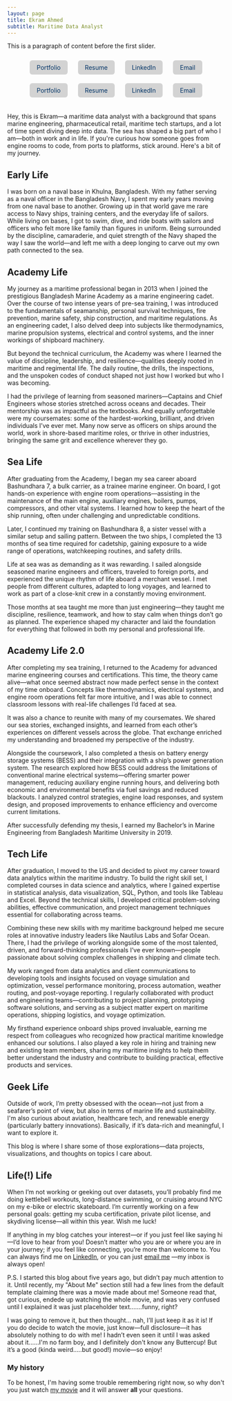 ```yaml
---
layout: page
title: Ekram Ahmed 
subtitle: Maritime Data Analyst
---
```


<style>
  /* Your link button styles */
  .link-button {
    display: inline-block;
    margin: 5px 10px;
    padding: 8px 16px;
    background-color: #d3d3d3;
    color: #003366;
    text-decoration: none;
    border-radius: 6px;
    transition: background-color 0.3s ease, transform 0.2s ease;
  }
  .link-button:hover {
    background-color: #a9a9a9; /* darker shade */
    transform: scale(1.05);
  }

  /* Image slider styles */
  .image-slider {
    position: relative;
    width: 80%;
    max-width: 800px;
    height: 400px;
    margin: 30px auto;
    overflow: hidden;
    background-color: transparent;
    border-radius: 12px;
    box-shadow: 0px 4px 20px rgba(0, 0, 0, 0.2);
  }

  .image-slider .slider-main-image {
    width: 100%;
    height: 100%;
    object-fit: contain;
    position: absolute;
    top: 0;
    left: 0;
    transition: transform 0.5s ease, opacity 0.5s ease;
    opacity: 1;
  }

  .image-slider .arrow {
    position: absolute;
    top: 50%;
    transform: translateY(-50%);
    background-color: rgba(0, 0, 0, 0.6);
    color: white;
    padding: 15px;
    border-radius: 50%;
    font-size: 25px;
    cursor: pointer;
    z-index: 10;
  }

  .image-slider .arrow-left { left: 10px; }
  .image-slider .arrow-right { right: 10px; }

  .image-slider .slider-dots {
    position: absolute;
    bottom: 10px;
    left: 50%;
    transform: translateX(-50%);
    display: flex;
    gap: 10px;
    z-index: 10;
  }

  .image-slider .slider-dots span {
    width: 10px;
    height: 10px;
    border-radius: 50%;
    background-color: rgba(255, 255, 255, 0.6);
    cursor: pointer;
  }

  .image-slider .slider-dots span.active {
    background-color: white;
  }
</style>

<!-- Example usage between paragraphs -->
<p>This is a paragraph of content before the first slider.</p>

<!-- Optional buttons -->
<div style="text-align: center; margin-top: 20px;">
  <a href="https://ekram49.github.io/" class="link-button">Portfolio</a>
  <a href="https://drive.google.com/file/d/1HnU5TD-siw7CX4ezt4imaF2FTCv6M6pR/view?usp=drive_link" class="link-button">Resume</a>
  <a href="https://www.linkedin.com/in/ekram-ullah-ahmed/" class="link-button">LinkedIn</a>
  <a href="mailto:ekramullahzaki@gmail.com" class="link-button">Email</a>
</div>

<!-- JavaScript to initialize all sliders -->
<script>
  document.addEventListener("DOMContentLoaded", () => {
    const sliders = document.querySelectorAll(".image-slider");

    sliders.forEach(slider => {
      const images = JSON.parse(slider.dataset.images);
      let currentIndex = 0;

      // Create internal structure
      slider.innerHTML = `
        <div class="arrow arrow-left">&#10094;</div>
        <div class="arrow arrow-right">&#10095;</div>
        <div class="slider"></div>
        <div class="slider-dots"></div>
      `;

      const sliderDiv = slider.querySelector(".slider");
      const dotsContainer = slider.querySelector(".slider-dots");
      const leftArrow = slider.querySelector(".arrow-left");
      const rightArrow = slider.querySelector(".arrow-right");

      function createImage(src) {
        const img = document.createElement("img");
        img.className = "slider-main-image";
        img.src = src;
        img.alt = "Slider Image";
        return img;
      }

      function createDots() {
        dotsContainer.innerHTML = "";
        images.forEach((_, i) => {
          const dot = document.createElement("span");
          dot.addEventListener("click", () => {
            if (i !== currentIndex) {
              const dir = i > currentIndex ? "left" : "right";
              currentIndex = i;
              updateImage(dir);
            }
          });
          dotsContainer.appendChild(dot);
        });
      }

      function updateDots() {
        const allDots = dotsContainer.querySelectorAll("span");
        allDots.forEach(dot => dot.classList.remove("active"));
        if (allDots[currentIndex]) allDots[currentIndex].classList.add("active");
      }

      function updateImage(direction) {
        const oldImg = sliderDiv.querySelector(".slider-main-image");
        const newImg = createImage(images[currentIndex]);
        newImg.style.transform = direction === "left" ? "translateX(100%)" : "translateX(-100%)";
        sliderDiv.appendChild(newImg);

        requestAnimationFrame(() => {
          newImg.style.transition = "transform 0.5s ease, opacity 0.5s ease";
          newImg.style.transform = "translateX(0)";
          if (oldImg) {
            oldImg.style.transition = "transform 0.5s ease, opacity 0.5s ease";
            oldImg.style.transform = direction === "left" ? "translateX(-100%)" : "translateX(100%)";
          }
        });

        setTimeout(() => {
          if (oldImg) oldImg.remove();
        }, 500);

        updateDots();
      }

      leftArrow.addEventListener("click", () => {
        currentIndex = (currentIndex - 1 + images.length) % images.length;
        updateImage("right");
      });

      rightArrow.addEventListener("click", () => {
        currentIndex = (currentIndex + 1) % images.length;
        updateImage("left");
      });

      // Initialize
      createDots();
      updateImage("left");
    });
  });
</script>


<!-- Main Content Starts Here -->
<div style="text-align: center; margin-top: 10px; margin-bottom: 30px;">
  <a href="https://ekram49.github.io/" class="link-button">Portfolio</a>
  <a href="https://drive.google.com/file/d/1HnU5TD-siw7CX4ezt4imaF2FTCv6M6pR/view?usp=drive_link" class="link-button">Resume</a>
  <a href="https://www.linkedin.com/in/ekram-ullah-ahmed/" class="link-button">LinkedIn</a>
  <a href="mailto:ekramullahzaki@gmail.com" class="link-button">Email</a>
</div>

Hey, this is Ekram—a maritime data analyst with a background that spans marine engineering, pharmaceutical retail, maritime tech startups, and a lot of time spent diving deep into data. 
The sea has shaped a big part of who I am—both in work and in life. If you're curious how someone goes from engine rooms to code, from ports to platforms, stick around. Here's a bit of my journey.

<h2> Early Life </h2>

I was born on a naval base in Khulna, Bangladesh. With my father serving as a naval officer in the Bangladesh Navy, I spent my early years moving from one naval base to another. Growing up in that world gave me rare access to Navy ships, training centers, and the everyday life of sailors. While living on bases, I got to swim, dive, and ride boats with sailors and officers who felt more like family than figures in uniform. Being surrounded by the discipline, camaraderie, and quiet strength of the Navy shaped the way I saw the world—and left me with a deep longing to carve out my own path connected to the sea.

<h2> Academy Life </h2>

My journey as a maritime professional began in 2013 when I joined the prestigious Bangladesh Marine Academy as a marine engineering cadet. Over the course of two intense years of pre-sea training, I was introduced to the fundamentals of seamanship, personal survival techniques, fire prevention, marine safety, ship construction, and maritime regulations. As an engineering cadet, I also delved deep into subjects like thermodynamics, marine propulsion systems, electrical and control systems, and the inner workings of shipboard machinery.

But beyond the technical curriculum, the Academy was where I learned the value of discipline, leadership, and resilience—qualities deeply rooted in maritime and regimental life. The daily routine, the drills, the inspections, and the unspoken codes of conduct shaped not just how I worked but who I was becoming.


<div id="image-slider" 
  data-images='["https://raw.githubusercontent.com/Ekram49/Ekram49.github.io/refs/heads/master/img/About%20Me/Academy%201.png", 
  "https://raw.githubusercontent.com/Ekram49/Ekram49.github.io/refs/heads/master/img/About%20Me/Academy%202.png",
  "https://raw.githubusercontent.com/Ekram49/Ekram49.github.io/refs/heads/master/img/About%20Me/Ship.png"]'>
</div>


I had the privilege of learning from seasoned mariners—Captains and Chief Engineers whose stories stretched across oceans and decades. Their mentorship was as impactful as the textbooks. And equally unforgettable were my coursemates: some of the hardest-working, brilliant, and driven individuals I’ve ever met. Many now serve as officers on ships around the world, work in shore-based maritime roles, or thrive in other industries, bringing the same grit and excellence wherever they go.

<h2> Sea Life </h2>

After graduating from the Academy, I began my sea career aboard Bashundhara 7, a bulk carrier, as a trainee marine engineer. On board, I got hands-on experience with engine room operations—assisting in the maintenance of the main engine, auxiliary engines, boilers, pumps, compressors, and other vital systems. I learned how to keep the heart of the ship running, often under challenging and unpredictable conditions.

Later, I continued my training on Bashundhara 8, a sister vessel with a similar setup and sailing pattern. Between the two ships, I completed the 13 months of sea time required for cadetship, gaining exposure to a wide range of operations, watchkeeping routines, and safety drills.

Life at sea was as demanding as it was rewarding. I sailed alongside seasoned marine engineers and officers, traveled to foreign ports, and experienced the unique rhythm of life aboard a merchant vessel. I met people from different cultures, adapted to long voyages, and learned to work as part of a close-knit crew in a constantly moving environment.

Those months at sea taught me more than just engineering—they taught me discipline, resilience, teamwork, and how to stay calm when things don’t go as planned. The experience shaped my character and laid the foundation for everything that followed in both my personal and professional life.


<h2> Academy Life 2.0</h2>


After completing my sea training, I returned to the Academy for advanced marine engineering courses and certifications. This time, the theory came alive—what once seemed abstract now made perfect sense in the context of my time onboard. Concepts like thermodynamics, electrical systems, and engine room operations felt far more intuitive, and I was able to connect classroom lessons with real-life challenges I’d faced at sea.

It was also a chance to reunite with many of my coursemates. We shared our sea stories, exchanged insights, and learned from each other’s experiences on different vessels across the globe. That exchange enriched my understanding and broadened my perspective of the industry.

Alongside the coursework, I also completed a thesis on battery energy storage systems (BESS) and their integration with a ship’s power generation system. The research explored how BESS could address the limitations of conventional marine electrical systems—offering smarter power management, reducing auxiliary engine running hours, and delivering both economic and environmental benefits via fuel savings and reduced blackouts. I analyzed control strategies, engine load responses, and system design, and proposed improvements to enhance efficiency and overcome current limitations.

After successfully defending my thesis, I earned my Bachelor’s in Marine Engineering from Bangladesh Maritime University in 2019.


<h2> Tech Life </h2>

After graduation, I moved to the US and decided to pivot my career toward data analytics within the maritime industry. To build the right skill set, I completed courses in data science and analytics, where I gained expertise in statistical analysis, data visualization, SQL, Python, and tools like Tableau and Excel. Beyond the technical skills, I developed critical problem-solving abilities, effective communication, and project management techniques essential for collaborating across teams.

Combining these new skills with my maritime background helped me secure roles at innovative industry leaders like Nautilus Labs and Sofar Ocean. There, I had the privilege of working alongside some of the most talented, driven, and forward-thinking professionals I’ve ever known—people passionate about solving complex challenges in shipping and climate tech.

My work ranged from data analytics and client communications to developing tools and insights focused on voyage simulation and optimization, vessel performance monitoring, process automation, weather routing, and post-voyage reporting. I regularly collaborated with product and engineering teams—contributing to project planning, prototyping software solutions, and serving as a subject matter expert on maritime operations, shipping logistics, and voyage optimization.

My firsthand experience onboard ships proved invaluable, earning me respect from colleagues who recognized how practical maritime knowledge enhanced our solutions. I also played a key role in hiring and training new and existing team members, sharing my maritime insights to help them better understand the industry and contribute to building practical, effective products and services.


<h2> Geek Life </h2>

Outside of work, I’m pretty obsessed with the ocean—not just from a seafarer’s point of view, but also in terms of marine life and sustainability. I'm also curious about aviation, healthcare tech, and renewable energy (particularly battery innovations). Basically, if it’s data-rich and meaningful, I want to explore it.

This blog is where I share some of those explorations—data projects, visualizations, and thoughts on topics I care about.

<h2> Life(!) Life </h2>

When I’m not working or geeking out over datasets, you’ll probably find me doing kettlebell workouts, long-distance swimming, or cruising around NYC on my e-bike or electric skateboard. I’m currently working on a few personal goals: getting my scuba certification, private pilot license, and skydiving license—all within this year. Wish me luck!

If anything in my blog catches your interest—or if you just feel like saying hi—I’d love to hear from you! Doesn’t matter who you are or where you are in your journey; if you feel like connecting, you’re more than welcome to. You can always find me on [LinkedIn](https://www.linkedin.com/in/ekram-ullah-ahmed/), or you can just [email me](mailto:ekramullahzaki@gmail.com) —my inbox is always open!

P.S. I started this blog about five years ago, but didn’t pay much attention to it. Until recently, my "About Me" section still had a few lines from the default template claiming there was a movie made about me! Someone read that, got curious, endede up watching the whole movie, and was very confused until I explained it was just placeholder text.......funny, right?

I was going to remove it, but then thought... nah, I’ll just keep it as it is! If you do decide to watch the movie, just know—full disclosure—it has absolutely nothing to do with me! I hadn’t even seen it until I was asked about it......I'm no farm boy, and I definitely don't know any Buttercup! But it’s a good (kinda weird.....but good!) movie—so enjoy!

### My history

To be honest, I'm having some trouble remembering right now, so why don't you just watch [my movie](http://en.wikipedia.org/wiki/The_Princess_Bride_%28film%29) and it will answer **all** your questions.
